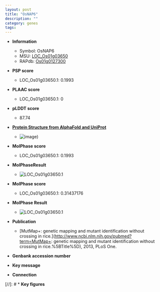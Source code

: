 ```yaml
---
layout: post
title: "OsNAP6"
description: ""
category: genes
tags: 
---
```


* **Information**  
    + Symbol: OsNAP6  
    + MSU: [LOC_Os01g03650](http://rice.plantbiology.msu.edu/cgi-bin/ORF_infopage.cgi?orf=LOC_Os01g03650)  
    + RAPdb: [Os01g0127300](http://rapdb.dna.affrc.go.jp/viewer/gbrowse_details/irgsp1?name=Os01g0127300)  

* **PSP score**  
    + LOC_Os01g03650.1: 0.1993 

* **PLAAC score**  
    + LOC_Os01g03650.1: 0 

* **pLDDT score**
    + 87.74

* **[Protein Structure from AlphaFold and UniProt](https://www.uniprot.org/uniprotkb/Q5ZDZ8/entry#structure)**
    + ![image](https://ricepsp.github.io/images/Q5/AF-Q5ZDZ8-F1.png))

* **MolPhase score**
    + LOC_Os01g03650.1: 0.1993

* **MolPhaseResult**
    + ![LOC_Os01g03650.1](https://ricepsp.github.io/pictures/LOC_Os01g/LOC_Os01g03650.1.png)

* **MolPhase score**
    + LOC_Os01g03650.1: 0.31437176

* **MolPhase Result**
    + ![LOC_Os01g03650.1](https://304243504.github.io/Pictures/LOC_Os01g/LOC_Os01g03650.1.png)

* **Publication**  
    + [MutMap+: genetic mapping and mutant identification without crossing in rice.](http://www.ncbi.nlm.nih.gov/pubmed?term=MutMap+: genetic mapping and mutant identification without crossing in rice.%5BTitle%5D), 2013, PLoS One.

* **Genbank accession number**  

* **Key message**  

* **Connection**  

[//]: # * **Key figures**  


